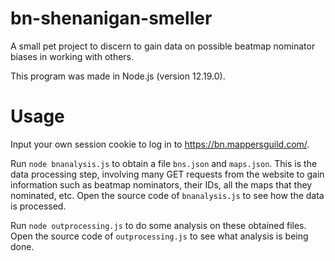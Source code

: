 # bn-shenanigan-smeller
A small pet project to discern to gain data on possible beatmap nominator biases in working with others.

This program was made in Node.js (version 12.19.0).

# Usage
Input your own session cookie to log in to https://bn.mappersguild.com/.

Run `node bnanalysis.js` to obtain a file `bns.json` and `maps.json`.
This is the data processing step, involving many GET requests from the website to gain information such as beatmap nominators, their IDs, all the maps that they nominated, etc.
Open the source code of `bnanalysis.js` to see how the data is processed.

Run `node outprocessing.js` to do some analysis on these obtained files.
Open the source code of `outprocessing.js` to see what analysis is being done.
